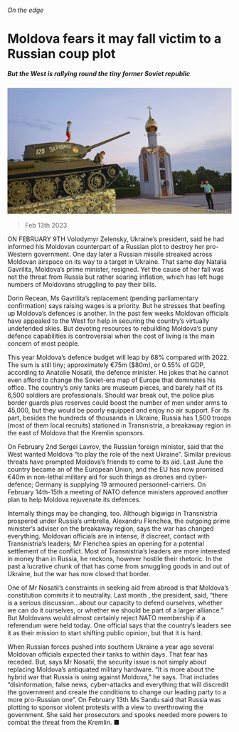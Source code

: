 ###### On the edge

# Moldova fears it may fall victim to a Russian coup plot 

##### But the West is rallying round the tiny former Soviet republic 

![image](images/20230218_EUP002.jpg) 

> Feb 13th 2023 


ON FEBRUARY 9TH Volodymyr Zelensky, Ukraine’s president, said he had informed his Moldovan counterpart of a Russian plot to destroy her pro-Western government. One day later a Russian missile streaked across Moldovan airspace on its way to a target in Ukraine. That same day Natalia Gavrilita, Moldova’s prime minister, resigned. Yet the cause of her fall was not the threat from Russia but rather soaring inflation, which has left huge numbers of Moldovans struggling to pay their bills. 

Dorin Recean, Ms Gavrilita’s replacement (pending parliamentary confirmation) says raising wages is a priority. But he stresses that beefing up Moldova’s defences is another. In the past few weeks Moldovan officials have appealed to the West for help in securing the country’s virtually undefended skies. But devoting resources to rebuilding Moldova’s puny defence capabilities is controversial when the cost of living is the main concern of most people. 

This year Moldova’s defence budget will leap by 68% compared with 2022. The sum is still tiny; approximately €75m ($80m), or 0.55% of GDP, according to Anatolie Nosatii, the defence minister. He jokes that he cannot even afford to change the Soviet-era map of Europe that dominates his office. The country’s only tanks are museum pieces, and barely half of its 6,500 soldiers are professionals. Should war break out, the police plus border guards plus reserves could boost the number of men under arms to 45,000, but they would be poorly equipped and enjoy no air support. For its part, besides the hundreds of thousands in Ukraine, Russia has 1,500 troops (most of them local recruits) stationed in Transnistria, a breakaway region in the east of Moldova that the Kremlin sponsors. 

On February 2nd Sergei Lavrov, the Russian foreign minister, said that the West wanted Moldova “to play the role of the next Ukraine”. Similar previous threats have prompted Moldova’s friends to come to its aid. Last June the country became an  of the European Union, and the EU has now promised €40m in non-lethal military aid for such things as drones and cyber-defence; Germany is supplying 19 armoured personnel-carriers. On February 14th-15th a meeting of NATO defence ministers approved another plan to help Moldova rejuvenate its defences. 

Internally things may be changing, too. Although bigwigs in Transnistria prospered under Russia’s umbrella, Alexandru Flenchea, the outgoing prime minister’s adviser on the breakaway region, says the war has changed everything. Moldovan officials are in intense, if discreet, contact with Transnistria’s leaders; Mr Flenchea spies an opening for a potential settlement of the conflict. Most of Transnistria’s leaders are more interested in money than in Russia, he reckons, however hostile their rhetoric. In the past a lucrative chunk of that has come from smuggling goods in and out of Ukraine, but the war has now closed that border. 

One of Mr Nosatii’s constraints in seeking aid from abroad is that Moldova’s constitution commits it to neutrality. Last month , the president, said, “there is a serious discussion…about our capacity to defend ourselves, whether we can do it ourselves, or whether we should be part of a larger alliance.” But Moldovans would almost certainly reject NATO membership if a referendum were held today. One official says that the country’s leaders see it as their mission to start shifting public opinion, but that it is hard. 

When Russian forces pushed into southern Ukraine a year ago several Moldovan officials expected their tanks to  within days. That fear has receded. But, says Mr Nosatii, the security issue is not simply about replacing Moldova’s antiquated military hardware. “It is more about the hybrid war that Russia is using against Moldova,” he says. That includes “disinformation, false news, cyber-attacks and everything that will discredit the government and create the conditions to change our leading party to a more pro-Russian one”. On February 13th Ms Sandu said that Russia was plotting to sponsor violent protests with a view to overthrowing the government. She said her prosecutors and spooks needed more powers to combat the threat from the Kremlin. ■

